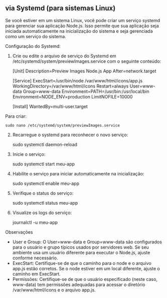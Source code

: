 ## via Systemd (para sistemas Linux)
Se você estiver em um sistema Linux, você pode criar um serviço systemd para gerenciar sua aplicação Node.js. Isso permite que sua aplicação seja iniciada automaticamente na inicialização do sistema e seja gerenciada como um serviço do sistema.

Configuração do Systemd:

1. Crie ou edite o arquivo de serviço do Systemd em /etc/systemd/system/previewImages.service com o seguinte conteúdo:

    [Unit]
    Description=Preview Images Node.js App
    After=network.target

    [Service]
    ExecStart=/usr/bin/node /var/www/html/icons/app.js
    WorkingDirectory=/var/www/html/icons
    Restart=always
    User=www-data
    Group=www-data
    Environment=PATH=/usr/bin:/usr/local/bin
    Environment=NODE_ENV=production
    LimitNOFILE=10000

    [Install]
    WantedBy=multi-user.target

Para criar: 

    sudo nano /etc/systemd/system/previewImages.service

2. Recarregue o systemd para reconhecer o novo serviço:

    sudo systemctl daemon-reload

3. Inicie o serviço:

    sudo systemctl start meu-app

4. Habilite o serviço para iniciar automaticamente na inicialização:

    sudo systemctl enable meu-app

5. Verifique o status do serviço:

    sudo systemctl status meu-app

6. Visualize os logs do serviço:
    
    journalctl -u meu-app


Observações
- User e Group: O User=www-data e Group=www-data são configurados para o usuário e grupo típicos usados por servidores web. Se seu ambiente usa um usuário diferente para executar o Node.js, ajuste conforme necessário.
- ExecStart: Certifique-se de que o caminho para o node e o arquivo app.js estão corretos. Se o node estiver em um local diferente, ajuste o caminho em ExecStart.
- Permissões: Certifique-se de que o usuário especificado (neste caso, www-data) tem permissões adequadas para acessar o diretório /var/www/html/icons e o arquivo app.js.